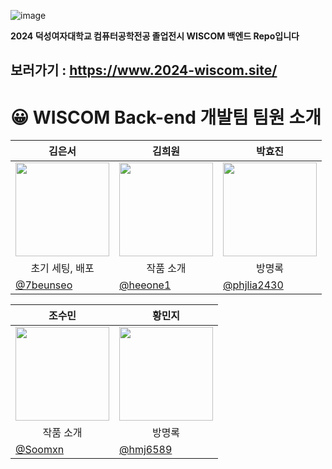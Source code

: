 ![image](https://github.com/user-attachments/assets/0fcdbbef-3f3e-4a5b-9786-1d1df03ce688)

**2024 덕성여자대학교 컴퓨터공학전공 졸업전시 WISCOM 백엔드 Repo입니다** <br> 
## 보러가기 : https://www.2024-wiscom.site/

# 😀 WISCOM Back-end 개발팀 팀원 소개

| <center> 김은서  </center> | <center>김희원 </center> | <center>박효진</center> | 
| --- | --- | --- |
| <center> <img width="150px" src="https://avatars.githubusercontent.com/u/128278212?v=4" /></center> | <center><img width="150px" src="https://avatars.githubusercontent.com/u/139496729?v=4" /></center> | <center><img width="150px" src="https://avatars.githubusercontent.com/u/139054208?v=4" /></center> | 
| <center> 초기 세팅, 배포 </center> | <center> 작품 소개 </center> | <center> 방명록 </center> |
| [@7beunseo](https://github.com/7beunseo)  | [@heeone1](https://github.com/heeone1) |  [@phjlia2430](https://github.com/phjlia2430)  |

| <center>조수민 </center> | <center>황민지 </center> | 
| --- | --- |
| <center><img width="150px" src="https://avatars.githubusercontent.com/u/145249737?v=4" /></center> | <center><img width="150px" src="https://avatars.githubusercontent.com/u/139426988?v=4" /></center> | 
| <center> 작품 소개 </center> | <center> 방명록 </center> |
| [@Soomxn](https://github.com/Soomxn) |  [@hmj6589](https://github.com/hmj6589) |
